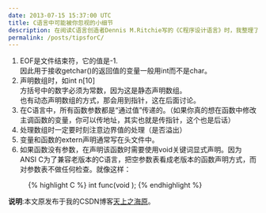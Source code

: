 ```yaml
---
date: 2013-07-15 15:37:00 UTC
title: C语言中可能被你忽视的小细节
description: 在阅读C语言创造者Dennis M.Ritchie写的《C程序设计语言》时，我整理了一些简单的tips，希望对你们有些帮助。
permalink: /posts/tipsforC/
---
```


1. EOF是文件结束符，它的值是-1.<br/>
   因此用于接收getchar()的返回值的变量一般用int而不是char。
2. 声明数组时，如int n[10]<br/>
   方括号中的数字必须为常数，因为这是静态声明数组。<br/>
   也有动态声明数组的方式，那会用到指针，这在后面讨论。
3. 在C语言中，所有函数参数都是“通过值”传递的。（如果你真的想在函数中修改主调函数的变量，你可以传地址，其实也就是传指针，这个也是后话）
4. 处理数组时一定要时刻注意边界值的处理（是否溢出）
5. 变量和函数的extern声明通常写在头文件中。
6. 如果函数没有参数，在声明该函数时需要使用void关键词显式声明。因为ANSI C为了兼容老版本的C语言，把空参数表看成老版本的函数声明方式，而对参数表不做任何检查。就像这样：
<div style="margin-left: 40px">
{% highlight C %}
int func(void );
{% endhighlight %}
</div>

**说明**:本文原发布于我的CSDN博客[天上之海原](http://blog.csdn.net/zry656565)。